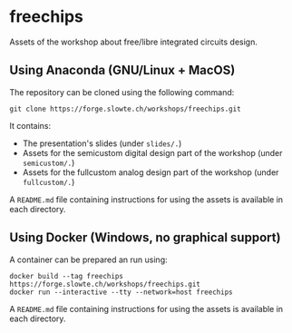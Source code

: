 # freechips

Assets of the workshop about free/libre integrated circuits design.

## Using Anaconda (GNU/Linux + MacOS)

The repository can be cloned using the following command:

```
git clone https://forge.slowte.ch/workshops/freechips.git
```

It contains:

* The presentation's slides (under `slides/.`)
* Assets for the semicustom digital design part of the workshop (under `semicustom/.`)
* Assets for the fullcustom analog design part of the workshop (under `fullcustom/.`)

A `README.md` file containing instructions for using the assets is available in each directory.

## Using Docker (Windows, no graphical support)

A container can be prepared an run using:

```
docker build --tag freechips https://forge.slowte.ch/workshops/freechips.git
docker run --interactive --tty --network=host freechips
```

A `README.md` file containing instructions for using the assets is available in each directory.